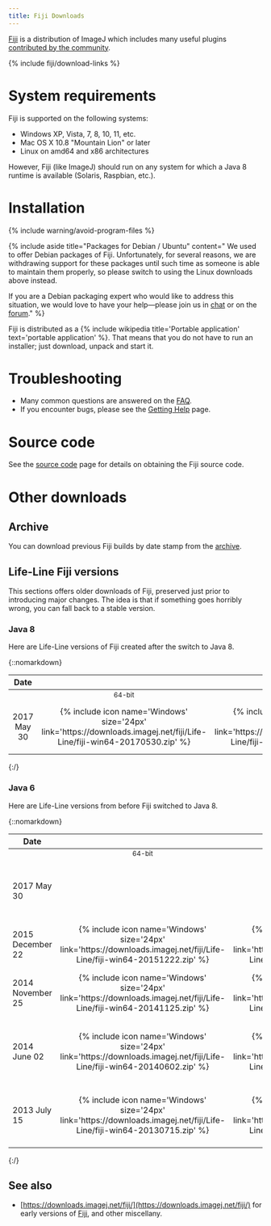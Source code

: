```yaml
---
title: Fiji Downloads
---
```


[Fiji](/software/fiji) is a distribution of ImageJ which includes many useful plugins [contributed by the community](/contribute/fiji).

{% include fiji/download-links %}

# System requirements

Fiji is supported on the following systems:

-   Windows XP, Vista, 7, 8, 10, 11, etc.
-   Mac OS X 10.8 "Mountain Lion" or later
-   Linux on amd64 and x86 architectures

However, Fiji (like ImageJ) should run on any system for which a Java 8 runtime is available (Solaris, Raspbian, etc.).

# Installation

{% include warning/avoid-program-files %}

{% include aside title="Packages for Debian / Ubuntu" content="
We used to offer Debian packages of Fiji. Unfortunately, for several reasons,
we are withdrawing support for these packages until such time as someone is
able to maintain them properly, so please switch to using the Linux downloads
above instead.

If you are a Debian packaging expert who would like to address this situation,
we would love to have your help—please join us in [chat](/discuss/chat) or on the
[forum](http://forum.image.sc/c/development)." %}

Fiji is distributed as a
{% include wikipedia title='Portable application' text='portable application' %}.
That means that you do not have to run an installer; just download, unpack and
start it.

# Troubleshooting

-   Many common questions are answered on the [FAQ](/learn/faq).
-   If you encounter bugs, please see the [Getting Help](/discuss) page.

# Source code

See the [source code](/develop/source) page for details on obtaining the Fiji source code.

# Other downloads

## Archive

You can download previous Fiji builds by date stamp from the [archive](https://downloads.imagej.net/fiji/archive/).

## Life-Line Fiji versions

This sections offers older downloads of Fiji, preserved just prior to introducing major changes. The idea is that if something goes horribly wrong, you can fall back to a stable version.

### Java 8

Here are Life-Line versions of Fiji created after the switch to Java 8.

{::nomarkdown}
<table>
  <thead>
    <tr class="header">
      <th style="text-align: center">Date</th>
      <th colspan=6 style="text-align: center">Downloads</th>
      <th>Description</th>
    </tr>
  </thead>
  <tbody>
    <tr>
      <td></td>
      <td style="font-size: small; text-align: center; white-space: nowrap">64-bit</td>
      <td style="font-size: small; text-align: center; white-space: nowrap">32-bit</td>
      <td style="font-size: small; text-align: center; white-space: nowrap">macOS</td>
      <td style="font-size: small; text-align: center; white-space: nowrap">64-bit</td>
      <td style="font-size: small; text-align: center; white-space: nowrap">32-bit</td>
      <td style="font-size: small; text-align: center; white-space: nowrap">no-JRE</td>
      <td></td>
      <td></td>
    </tr>
    <tr>
      <td style="text-align: center">2017 May 30</td>
      <td style="text-align: center">
        {% include icon name='Windows' size='24px' link='https://downloads.imagej.net/fiji/Life-Line/fiji-win64-20170530.zip' %}
      </td>
      <td style="text-align: center">
        {% include icon name='Windows' size='24px' link='https://downloads.imagej.net/fiji/Life-Line/fiji-win32-20170530.zip' %}
      </td>
      <td style="text-align: center">
        {% include icon name='MacOS' size='24px' link='https://downloads.imagej.net/fiji/Life-Line/fiji-macosx-20170530.dmg' %}
      </td>
      <td style="text-align: center">
        {% include icon name='Linux' size='24px' link='https://downloads.imagej.net/fiji/Life-Line/fiji-linux64-20170530.zip' %}
      </td>
      <td style="text-align: center">
        {% include icon name='Linux' size='24px' link='https://downloads.imagej.net/fiji/Life-Line/fiji-linux32-20170530.zip' %}
      </td>
      <td style="text-align: center">
        {% include icon name='Fiji' size='24px' link='https://downloads.imagej.net/fiji/Life-Line/fiji-nojre-20170530.zip' %}
      </td>
      <td>Just prior to a sweeping update to nearly all components.</td>
    </tr>
  </tbody>
</table>
{:/}

### Java 6

Here are Life-Line versions from before Fiji switched to Java 8.

{::nomarkdown}
<table>
  <thead>
    <tr class="header">
      <th style="text-align: center">Date</th>
      <th colspan=6 style="text-align: center">Downloads</th>
      <th>Description</th>
    </tr>
  </thead>
  <tbody>
    <tr>
      <td></td>
      <td style="font-size: small; text-align: center; white-space: nowrap">64-bit</td>
      <td style="font-size: small; text-align: center; white-space: nowrap">32-bit</td>
      <td style="font-size: small; text-align: center; white-space: nowrap">macOS</td>
      <td style="font-size: small; text-align: center; white-space: nowrap">64-bit</td>
      <td style="font-size: small; text-align: center; white-space: nowrap">32-bit</td>
      <td style="font-size: small; text-align: center; white-space: nowrap">no-JRE</td>
      <td></td>
    </tr>
    <tr>
      <td>2017 May 30</td>
      <td colspan=6 style="text-align: center">
        {% include icon name='Fiji' size='48px' link='https://downloads.imagej.net/fiji/Life-Line/fiji-java6-20170530.zip' %}
      </td>
      <td>
        The final version of Fiji using Java 6, for all platforms.
      </td>
    </tr>
    <tr>
      <td>2015 December 22</td>
      <td style="text-align: center">
        {% include icon name='Windows' size='24px' link='https://downloads.imagej.net/fiji/Life-Line/fiji-win64-20151222.zip' %}
      </td>
      <td style="text-align: center">
        {% include icon name='Windows' size='24px' link='https://downloads.imagej.net/fiji/Life-Line/fiji-win32-20151222.zip' %}
      </td>
      <td style="text-align: center">
        {% include icon name='MacOS' size='24px' link='https://downloads.imagej.net/fiji/Life-Line/fiji-macosx-20151222.dmg' %}
      </td>
      <td style="text-align: center">
        {% include icon name='Linux' size='24px' link='https://downloads.imagej.net/fiji/Life-Line/fiji-linux64-20151222.zip' %}
      </td>
      <td style="text-align: center">
        {% include icon name='Linux' size='24px' link='https://downloads.imagej.net/fiji/Life-Line/fiji-linux32-20151222.zip' %}
      </td>
      <td style="text-align: center">
        {% include icon name='Fiji' size='24px' link='https://downloads.imagej.net/fiji/Life-Line/fiji-nojre-20151222.zip' %}
      </td>
      <td>
        Just prior to <a href="/news/2015-12-22-the-road-to-java-8">starting the transition to Java 8</a>.
      </td>
    </tr>
    <tr>
      <td>2014 November 25</td>
      <td style="text-align: center">
        {% include icon name='Windows' size='24px' link='https://downloads.imagej.net/fiji/Life-Line/fiji-win64-20141125.zip' %}
      </td>
      <td style="text-align: center">
        {% include icon name='Windows' size='24px' link='https://downloads.imagej.net/fiji/Life-Line/fiji-win32-20141125.zip' %}
      </td>
      <td style="text-align: center">
        {% include icon name='MacOS' size='24px' link='https://downloads.imagej.net/fiji/Life-Line/fiji-macosx-20141125.dmg' %}
      </td>
      <td style="text-align: center">
        {% include icon name='Linux' size='24px' link='https://downloads.imagej.net/fiji/Life-Line/fiji-linux64-20141125.tar.gz' %}
      </td>
      <td style="text-align: center">
        {% include icon name='Linux' size='24px' link='https://downloads.imagej.net/fiji/Life-Line/fiji-linux32-20141125.tar.gz' %}
      </td>
      <td style="text-align: center">
        {% include icon name='Fiji' size='24px' link='https://downloads.imagej.net/fiji/Life-Line/fiji-nojre-20141125.zip' %}
      </td>
      <td>
        Just prior to a <a href="https://groups.google.com/g/fiji-devel/c/49a7q7e9g44/m/xuhp0nQRVnAJ">big update</a> to facilitate <a href="reproducible_builds">reproducible builds</a>.
      </td>
    </tr>
    <tr>
      <td>2014 June 02</td>
      <td style="text-align: center">
        {% include icon name='Windows' size='24px' link='https://downloads.imagej.net/fiji/Life-Line/fiji-win64-20140602.zip' %}
      </td>
      <td style="text-align: center">
        {% include icon name='Windows' size='24px' link='https://downloads.imagej.net/fiji/Life-Line/fiji-win32-20140602.zip' %}
      </td>
      <td style="text-align: center">
        {% include icon name='MacOS' size='24px' link='https://downloads.imagej.net/fiji/Life-Line/fiji-macosx-20140602.dmg' %}
      </td>
      <td style="text-align: center">
        {% include icon name='Linux' size='24px' link='https://downloads.imagej.net/fiji/Life-Line/fiji-linux64-20140602.tar.gz' %}
      </td>
      <td style="text-align: center">
        {% include icon name='Linux' size='24px' link='https://downloads.imagej.net/fiji/Life-Line/fiji-linux32-20140602.tar.gz' %}
      </td>
      <td style="text-align: center">
        {% include icon name='Fiji' size='24px' link='https://downloads.imagej.net/fiji/Life-Line/fiji-nojre-20140602.zip' %}
      </td>
      <td>
        Just prior to <a href="/news/2014-06-04-imagej-2-0-0-release-candidate">some big changes to ImageJ2 under the hood</a>.
      </td>
    </tr>
    <tr>
      <td>2013 July 15</td>
      <td style="text-align: center">
        {% include icon name='Windows' size='24px' link='https://downloads.imagej.net/fiji/Life-Line/fiji-win64-20130715.zip' %}
      </td>
      <td style="text-align: center">
        {% include icon name='Windows' size='24px' link='https://downloads.imagej.net/fiji/Life-Line/fiji-win32-20130715.zip' %}
      </td>
      <td style="text-align: center">
        {% include icon name='MacOS' size='24px' link='https://downloads.imagej.net/fiji/Life-Line/fiji-macosx-20130715.dmg' %}
      </td>
      <td style="text-align: center">
        {% include icon name='Linux' size='24px' link='https://downloads.imagej.net/fiji/Life-Line/fiji-linux64-20130715.tar.gz' %}
      </td>
      <td style="text-align: center">
        {% include icon name='Linux' size='24px' link='https://downloads.imagej.net/fiji/Life-Line/fiji-linux32-20130715.tar.gz' %}
      </td>
      <td style="text-align: center">
        {% include icon name='Fiji' size='24px' link='https://downloads.imagej.net/fiji/Life-Line/fiji-nojre-20130715.zip' %}
      </td>
      <td>
        Just prior to <a href="https://groups.google.com/g/fiji-devel/c/KpuWJ6kNgbk/m/XX2pR8jjam8J">extensive changes reconciling Fiji with ImageJ2</a>.
      </td>
    </tr>
  </tbody>
</table>
{:/}

## See also

-   [https://downloads.imagej.net/fiji/](https://downloads.imagej.net/fiji/) for early versions of [Fiji](/software/fiji), and other miscellany.
